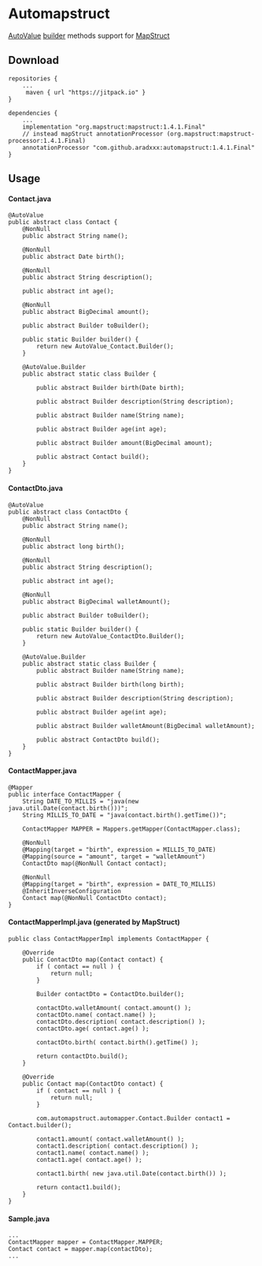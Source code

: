 # Automapstruct
[AutoValue](https://github.com/google/auto/blob/master/value/userguide/index.md) [builder](https://github.com/google/auto/blob/master/value/userguide/builders.md) methods support for [MapStruct](http://mapstruct.org)


## Download
    repositories {
        ...
         maven { url "https://jitpack.io" }
    }
    
    dependencies {
        ...
        implementation "org.mapstruct:mapstruct:1.4.1.Final"
        // instead mapStruct annotationProcessor (org.mapstruct:mapstruct-processor:1.4.1.Final)
        annotationProcessor "com.github.aradxxx:automapstruct:1.4.1.Final"
    }
    
    
## Usage



#### Contact.java
```
@AutoValue
public abstract class Contact {
    @NonNull
    public abstract String name();

    @NonNull
    public abstract Date birth();

    @NonNull
    public abstract String description();

    public abstract int age();

    @NonNull
    public abstract BigDecimal amount();

    public abstract Builder toBuilder();

    public static Builder builder() {
        return new AutoValue_Contact.Builder();
    }

    @AutoValue.Builder
    public abstract static class Builder {

        public abstract Builder birth(Date birth);

        public abstract Builder description(String description);

        public abstract Builder name(String name);

        public abstract Builder age(int age);

        public abstract Builder amount(BigDecimal amount);

        public abstract Contact build();
    }
}
```   
    
   
   
#### ContactDto.java
```
@AutoValue
public abstract class ContactDto {
    @NonNull
    public abstract String name();

    @NonNull
    public abstract long birth();

    @NonNull
    public abstract String description();

    public abstract int age();

    @NonNull
    public abstract BigDecimal walletAmount();

    public abstract Builder toBuilder();

    public static Builder builder() {
        return new AutoValue_ContactDto.Builder();
    }

    @AutoValue.Builder
    public abstract static class Builder {
        public abstract Builder name(String name);

        public abstract Builder birth(long birth);

        public abstract Builder description(String description);

        public abstract Builder age(int age);

        public abstract Builder walletAmount(BigDecimal walletAmount);

        public abstract ContactDto build();
    }
}
```



#### ContactMapper.java
```
@Mapper
public interface ContactMapper {
    String DATE_TO_MILLIS = "java(new java.util.Date(contact.birth()))";
    String MILLIS_TO_DATE = "java(contact.birth().getTime())";

    ContactMapper MAPPER = Mappers.getMapper(ContactMapper.class);

    @NonNull
    @Mapping(target = "birth", expression = MILLIS_TO_DATE)
    @Mapping(source = "amount", target = "walletAmount")
    ContactDto map(@NonNull Contact contact);

    @NonNull
    @Mapping(target = "birth", expression = DATE_TO_MILLIS)
    @InheritInverseConfiguration
    Contact map(@NonNull ContactDto contact);
}
```



#### ContactMapperImpl.java (generated by MapStruct)
````
public class ContactMapperImpl implements ContactMapper {

    @Override
    public ContactDto map(Contact contact) {
        if ( contact == null ) {
            return null;
        }

        Builder contactDto = ContactDto.builder();

        contactDto.walletAmount( contact.amount() );
        contactDto.name( contact.name() );
        contactDto.description( contact.description() );
        contactDto.age( contact.age() );

        contactDto.birth( contact.birth().getTime() );

        return contactDto.build();
    }

    @Override
    public Contact map(ContactDto contact) {
        if ( contact == null ) {
            return null;
        }

        com.automapstruct.automapper.Contact.Builder contact1 = Contact.builder();

        contact1.amount( contact.walletAmount() );
        contact1.description( contact.description() );
        contact1.name( contact.name() );
        contact1.age( contact.age() );

        contact1.birth( new java.util.Date(contact.birth()) );

        return contact1.build();
    }
}
````



#### Sample.java
```
...
ContactMapper mapper = ContactMapper.MAPPER;
Contact contact = mapper.map(contactDto);
...
```
